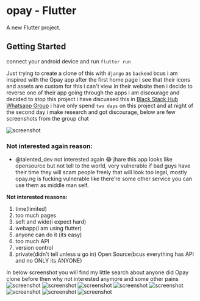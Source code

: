 # opay - Flutter 

A new Flutter project.

## Getting Started

connect your android device and run `flutter run`

Just trying to create a clone of this with `django` as `backend` bcus i am inspired with the Opay app after the first home page i see that their icons and assets are custom for this i can't view in their website then i decide to reverse one of their app going through the apps i am discourage and decided to stop this project i have discussed this in [Black Stack Hub Whatsapp Group](https://blackstackhub.com) i have only spend `two days` on this project and at night of the second day i make research and got discourage, below are few screenshots from the group chat


![screenshot](readme/WhatsApp%20Image%202024-01-25%20at%205.53.59%20PM.jpeg?raw=true)

### Not interested again reason:

- @talented_dev  not interested again 😂 jhare this app looks like opensource but not tell to the world, very vulnerable if bad guys have their time they will scam people freely that will look too legal, mostly opay.ng is fucking vulnerable like there're some other service you can use them as middle man self.

**Not interested reasons:**
1. time(limited)
2. too much pages
3. soft and wide(i expect hard)
4. webapp(i am using flutter)
5. anyone can do it (its easy)
6. too much API
7. version control
8. private(didn't tell unless u go in) Open Source(bcus everything has API and no ONLY its ANYONE)




In below screenshot you will find my little search about anyone did Opay clone before then why not interested anymore and some other pains
![screenshot](readme/Screenshot%20(1150).png?raw=true)
![screenshot](readme/Screenshot%20(1151).png?raw=true)
![screenshot](readme/Screenshot%20(1152).png?raw=true)
![screenshot](readme/Screenshot%20(1153).png?raw=true)
![screenshot](readme/Screenshot%20(1154).png?raw=true)
![screenshot](readme/Screenshot%20(1155).png?raw=true)
![screenshot](readme/Screenshot%20(1156).png?raw=true)
![screenshot](readme/Screenshot%20(1157).png?raw=true)
